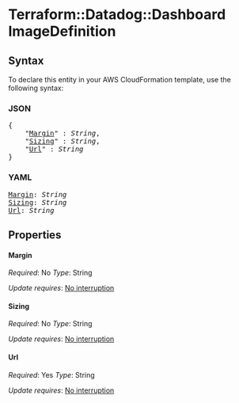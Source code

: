 # Terraform::Datadog::Dashboard ImageDefinition

## Syntax

To declare this entity in your AWS CloudFormation template, use the following syntax:

### JSON

<pre>
{
    "<a href="#margin" title="Margin">Margin</a>" : <i>String</i>,
    "<a href="#sizing" title="Sizing">Sizing</a>" : <i>String</i>,
    "<a href="#url" title="Url">Url</a>" : <i>String</i>
}
</pre>

### YAML

<pre>
<a href="#margin" title="Margin">Margin</a>: <i>String</i>
<a href="#sizing" title="Sizing">Sizing</a>: <i>String</i>
<a href="#url" title="Url">Url</a>: <i>String</i>
</pre>

## Properties

#### Margin

_Required_: No
_Type_: String

_Update requires_: [No interruption](https://docs.aws.amazon.com/AWSCloudFormation/latest/UserGuide/using-cfn-updating-stacks-update-behaviors.html#update-no-interrupt)

#### Sizing

_Required_: No
_Type_: String

_Update requires_: [No interruption](https://docs.aws.amazon.com/AWSCloudFormation/latest/UserGuide/using-cfn-updating-stacks-update-behaviors.html#update-no-interrupt)

#### Url

_Required_: Yes
_Type_: String

_Update requires_: [No interruption](https://docs.aws.amazon.com/AWSCloudFormation/latest/UserGuide/using-cfn-updating-stacks-update-behaviors.html#update-no-interrupt)

